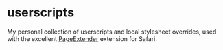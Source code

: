 # userscripts

My personal collection of userscripts and local stylesheet overrides, used with the excellent [PageExtender](https://github.com/fphilipe/PageExtender.app) extension for Safari.

